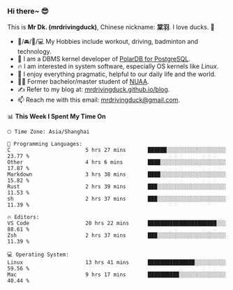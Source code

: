 ### Hi there~ 😎

This is **Mr Dk. (mrdrivingduck)**, Chinese nickname: **棠羽**. I love ducks. 🦆

- 💪/🚘/🏸/💻 My Hobbies include workout, driving, badminton and technology.
- 🍊 I am a DBMS kernel developer of [PolarDB for PostgreSQL](https://github.com/ApsaraDB/PolarDB-for-PostgreSQL).
- 🔥 I am interested in system software, especially OS kernels like *Linux*.
- 🔧 I enjoy everything pragmatic, helpful to our daily life and the world.
- 👨‍🎓 Former bachelor/master student of [NUAA](https://en.wikipedia.org/wiki/Nanjing_University_of_Aeronautics_and_Astronautics).
- ✍ Refer to my blog at: [mrdrivingduck.github.io/blog](https://mrdrivingduck.github.io/blog/).
- 📫 Reach me with this email: [mrdrivingduck@gmail.com](mailto:mrdrivingduck@gmail.com).

<!--START_SECTION:waka-->
📊 **This Week I Spent My Time On** 

```text
🕑︎ Time Zone: Asia/Shanghai

💬 Programming Languages: 
C                        5 hrs 27 mins       ██████░░░░░░░░░░░░░░░░░░░   23.77 % 
Other                    4 hrs 6 mins        ████░░░░░░░░░░░░░░░░░░░░░   17.87 % 
Markdown                 3 hrs 38 mins       ████░░░░░░░░░░░░░░░░░░░░░   15.82 % 
Rust                     2 hrs 39 mins       ███░░░░░░░░░░░░░░░░░░░░░░   11.53 % 
sh                       2 hrs 37 mins       ███░░░░░░░░░░░░░░░░░░░░░░   11.39 % 

🔥 Editors: 
VS Code                  20 hrs 22 mins      ██████████████████████░░░   88.61 % 
Zsh                      2 hrs 37 mins       ███░░░░░░░░░░░░░░░░░░░░░░   11.39 % 

💻 Operating System: 
Linux                    13 hrs 41 mins      ███████████████░░░░░░░░░░   59.56 % 
Mac                      9 hrs 17 mins       ██████████░░░░░░░░░░░░░░░   40.44 % 
```


<!--END_SECTION:waka-->

<!-- ![Mr Dk.'s GitHub Stats](https://github-readme-stats.vercel.app/api?username=mrdrivingduck&count_private&show_icons=true&theme=buefy) -->

<!-- ![Most Used Languages](https://github-readme-stats.vercel.app/api/top-langs/?username=mrdrivingduck&exclude_repo=mips32-CPU,snort-tcp-socket&theme=buefy&layout=compact&langs_count=10) -->


<!--
**mrdrivingduck/mrdrivingduck** is a ✨ _special_ ✨ repository because its `README.md` (this file) appears on your GitHub profile.

Here are some ideas to get you started:

- 🔭 I’m currently working on ...
- 🌱 I’m currently learning ...
- 👯 I’m looking to collaborate on ...
- 🤔 I’m looking for help with ...
- 💬 Ask me about ...
- 📫 How to reach me: ...
- 😄 Pronouns: ...
- ⚡ Fun fact: ...
-->
